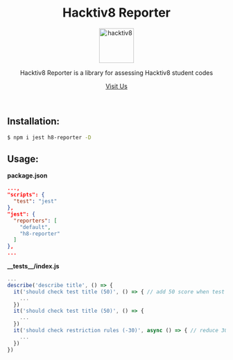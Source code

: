 <div align="center">
<h1>Hacktiv8 Reporter</h1>

<a href="https://hacktiv8.com/">
  <img
    height="80"
    width="80"
    alt="hacktiv8"
    src="https://i2.wp.com/d3g5ywftkpzr0e.cloudfront.net/wp-content/uploads/2020/01/16161919/hacktiv8.png?fit=300%2C300&ssl=1"
  />
</a>

<p>Hacktiv8 Reporter is a library for assessing Hacktiv8 student codes</p>

[Visit Us](https://hacktiv8.com/)

<br />
</div>

## Installation:

```bash
$ npm i jest h8-reporter -D
```

## Usage:

**package.json**

```json
...,
"scripts": {
  "test": "jest"
},
"jest": {
  "reporters": [
    "default",
    "h8-reporter"
  ]
},
...
```

**\_\_tests\_\_/index.js**

```js
...
describe('describe title', () => {
  it('should check test title (50)', () => { // add 50 score when test is passed
    ...
  })
  it('should check test title (50)', () => {
    ...
  })
  it('should check restriction rules (-30)', async () => { // reduce 30 score when test is passed
    ...
  })
})
```